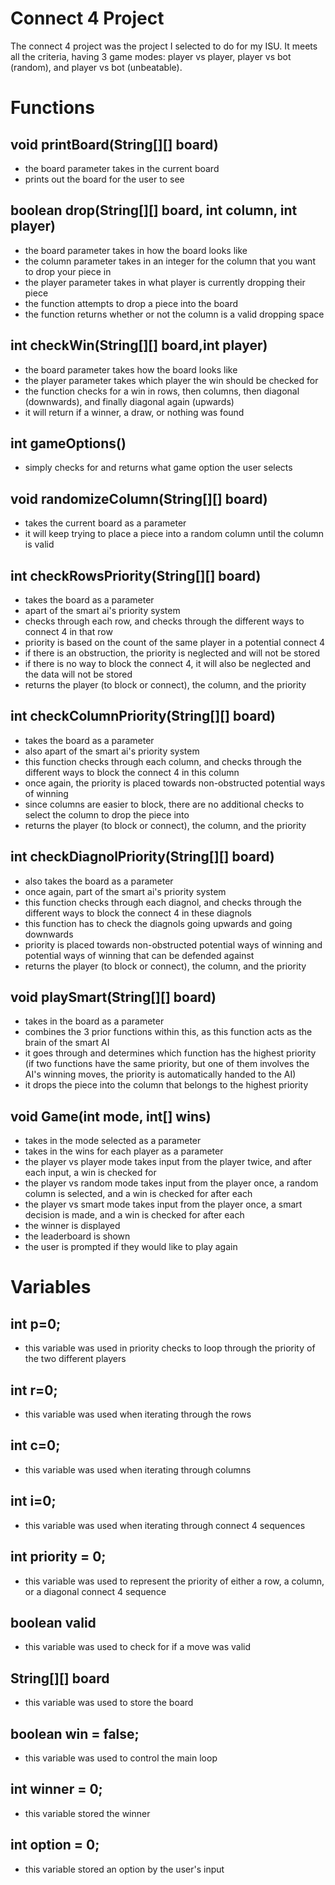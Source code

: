# Connect 4 Project
The connect 4 project was the project I selected to do for my ISU.  It meets all the criteria, having 3 game modes: player vs player, player vs bot (random), and player vs bot (unbeatable).

# Functions

## void printBoard(String[][] board)
 - the board parameter takes in the current board
 - prints out the board for the user to see

## boolean drop(String[][] board, int column, int player)
 - the board parameter takes in how the board looks like
 - the column parameter takes in an integer for the column that you want to drop your piece in
 - the player parameter takes in what player is currently dropping their piece
 - the function attempts to drop a piece into the board
 - the function returns whether or not the column is a valid dropping space

## int checkWin(String[][] board,int player)
 - the board parameter takes how the board looks like
 - the player parameter takes which player the win should be checked for
 - the function checks for a win in rows, then columns, then diagonal (downwards), and finally diagonal again (upwards)
 - it will return if a winner, a draw, or nothing was found

## int gameOptions()
 - simply checks for and returns what game option the user selects

## void randomizeColumn(String[][] board)
 - takes the current board as a parameter
 - it will keep trying to place a piece into a random column until the column is valid

## int checkRowsPriority(String[][] board)
 - takes the board as a parameter
 - apart of the smart ai's priority system
 - checks through each row, and checks through the different ways to connect 4 in that row
 - priority is based on the count of the same player in a potential connect 4
 - if there is an obstruction, the priority is neglected and will not be stored
 - if there is no way to block the connect 4, it will also be neglected and the data will not be stored
 - returns the player (to block or connect), the column, and the priority

## int checkColumnPriority(String[][] board)
 - takes the board as a parameter
 - also apart of the smart ai's priority system
 - this function checks through each column, and checks through the different ways to block the connect 4 in this column
 - once again, the priority is placed towards non-obstructed potential ways of winning
 - since columns are easier to block, there are no additional checks to select the column to drop the piece into
 - returns the player (to block or connect), the column, and the priority

## int checkDiagnolPriority(String[][] board)
 - also takes the board as a parameter
 - once again, part of the smart ai's priority system
 - this function checks through each diagnol, and checks through the different ways to block the connect 4 in these diagnols
 - this function has to check the diagnols going upwards and going downwards
 - priority is placed towards non-obstructed potential ways of winning and potential ways of winning that can be defended against
 - returns the player (to block or connect), the column, and the priority

## void playSmart(String[][] board)
 - takes in the board as a parameter
 - combines the 3 prior functions within this, as this function acts as the brain of the smart AI
 - it goes through and determines which function has the highest priority (if two functions have the same priority, but one of them involves the AI's winning moves, the priority is automatically handed to the AI)
 - it drops the piece into the column that belongs to the highest priority

## void Game(int mode, int[] wins)
 - takes in the mode selected as a parameter
 - takes in the wins for each player as a parameter
 - the player vs player mode takes input from the player twice, and after each input, a win is checked for
 - the player vs random mode takes input from the player once, a random column is selected, and a win is checked for after each
 - the player vs smart mode takes input from the player once, a smart decision is made, and a win is checked for after each
 - the winner is displayed
 - the leaderboard is shown
 - the user is prompted if they would like to play again

# Variables

## int p=0;
 - this variable was used in priority checks to loop through the priority of the two different players

## int r=0;
 - this variable was used when iterating through the rows

## int c=0;
 - this variable was used when iterating through columns

## int i=0;
 - this variable was used when iterating through connect 4 sequences

## int priority = 0;
 - this variable was used to represent the priority of either a row, a column, or a diagonal connect 4 sequence

## boolean valid
 - this variable was used to check for if a move was valid

## String[][] board
 - this variable was used to store the board

## boolean win = false;
 - this variable was used to control the main loop

## int winner = 0;
 - this variable stored the winner

## int option = 0;
 - this variable stored an option by the user's input
